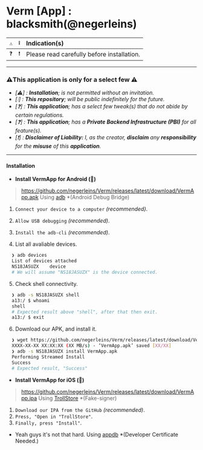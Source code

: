 # Verm [App] : blacksmith(@negerleins)

| `⚠️`  | `❕`  | Indication(s)                              |
| :-- | :-- | :--------------------------------------------- |
| `❓`  | `❗`  | Please read carefully before installation. | 

---
### ⚠️This application is only for a select few ⚠️
 - *[⚠️] : **Installation**; is not permitted without an invitation.*
 - *[❕] : **This repository**; will be public indefinitely for the future.*
 - *[❓] : **This application**; has a select few tweak(s) that do not abide by certain regulations.*
 - *[❓] : **This application**; has a **Private Backend Infrastructure (PBI)** for all feature(s).*
 - *[❗] : **Disclaimer of Liability:** I, as the creator, **disclaim** any **responsibility** for the **misuse** of this **application**.*
---
#### Installation

- **Install VermApp for Android (🤖)**
> https://github.com/negerleins/Verm/releases/latest/download/VermApp.apk
Using [adb](https://developer.android.com/tools/adb) *(Android Debug Bridge)
1. `Connect your device to a computer` *(recommended)*.
2. `Allow USB debugging` *(recommended)*.
3. `Install the adb-cli` *(recommended)*.

4. List all avaliable devices.
```bash
  ❯ adb devices
  List of devices attached
  NS18JASUZX	device
  # We will assume "NS18JASUZX" is the device connected.
```
5. Check shell connectivity.
```bash
  ❯ adb -s NS18JASUZX shell
  a13:/ $ whoami
  shell
  # Expected result above "shell", after that then exit.
  a13:/ $ exit
``` 
6. Download our APK, and install it.
```bash
  ❯ wget https://github.com/negerleins/Verm/releases/latest/download/VermApp.apk
  XXXX-XX-XX XX:XX:XX (XX MB/s) - ‘VermApp.apk’ saved [XX/XX]
  ❯ adb -s NS18JASUZX install VermApp.apk
  Performing Streamed Install
  Success
  # Expected result, "Success"
``` 
- **Install VermApp for iOS ()**
> https://github.com/negerleins/Verm/releases/latest/download/VermApp.ipa
Using [TrollStore](https://github.com/opa334/TrollStore) *(Fake-signer)
1. `Download our IPA from the GitHub` *(recommended)*.
2. `Press, "Open in "TrollStore"`.
3. `Finally, press "Install"`.
- Yeah guys it's not that hard.
Using [appdb](https://appdb.to/) *(Developer Certificate Needed.)
